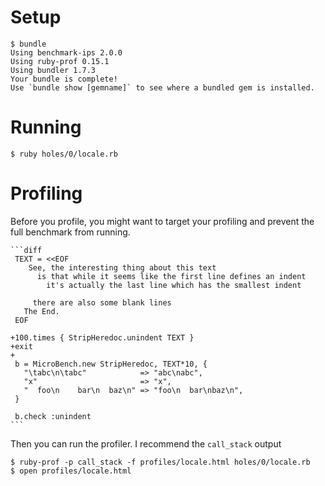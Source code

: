 Setup
=====

    $ bundle
    Using benchmark-ips 2.0.0
    Using ruby-prof 0.15.1
    Using bundler 1.7.3
    Your bundle is complete!
    Use `bundle show [gemname]` to see where a bundled gem is installed.

Running
=======

    $ ruby holes/0/locale.rb

Profiling
=========

Before you profile, you might want to target your profiling and prevent the full benchmark from running.

    ```diff
     TEXT = <<EOF
        See, the interesting thing about this text
          is that while it seems like the first line defines an indent
            it's actually the last line which has the smallest indent

         there are also some blank lines
       The End.
     EOF

    +100.times { StripHeredoc.unindent TEXT }
    +exit
    +
     b = MicroBench.new StripHeredoc, TEXT*10, {
       "\tabc\n\tabc"            => "abc\nabc",
       "x"                       => "x",
       "  foo\n    bar\n  baz\n" => "foo\n  bar\nbaz\n",
     }

     b.check :unindent
    ```

Then you can run the profiler. I recommend the `call_stack` output

    $ ruby-prof -p call_stack -f profiles/locale.html holes/0/locale.rb
    $ open profiles/locale.html
